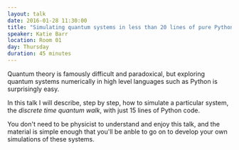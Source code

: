 ```yaml
---
layout: talk
date: 2016-01-28 11:30:00
title: "Simulating quantum systems in less than 20 lines of pure Python"
speaker: Katie Barr
location: Room 01
day: Thursday
duration: 45 minutes
---
```


Quantum theory is famously difficult and paradoxical, but exploring quantum
systems numerically in high level languages such as Python is surprisingly
easy.

In this talk I will describe, step by step, how to simulate a particular
system, the *discrete time quantum walk*, with just 15 lines of Python code.

You don't need to be physicist to understand and enjoy this talk, and the material is simple enough that you'll be anble to go on to develop your own simulations of these systems.
